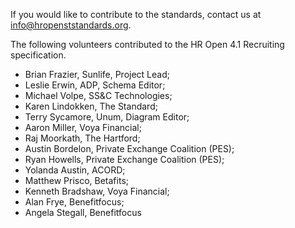 If you would like to contribute to the standards, contact us at info@hropenststandards.org.

The following volunteers contributed to the HR Open 4.1 Recruiting specification.  
* Brian Frazier, Sunlife, Project Lead;  
* Leslie Erwin, ADP, Schema Editor;  
* Michael Volpe, SS&C Technologies;  
* Karen Lindokken, The Standard;  
* Terry Sycamore, Unum, Diagram Editor;  
* Aaron Miller, Voya Financial;  
*	Raj Moorkath, The Hartford;  
*	Austin Bordelon, Private Exchange Coalition (PES);  
*	Ryan Howells, Private Exchange Coalition (PES);  
*	Yolanda Austin, ACORD;  
* Matthew Prisco, Betafits; 
*	Kenneth Bradshaw, Voya Financial;  
* Alan Frye, Benefitfocus;  
*	Angela Stegall, Benefitfocus  
